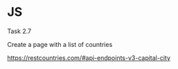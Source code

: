 # JS

Task 2.7

Create a page with a list of countries

https://restcountries.com/#api-endpoints-v3-capital-city
